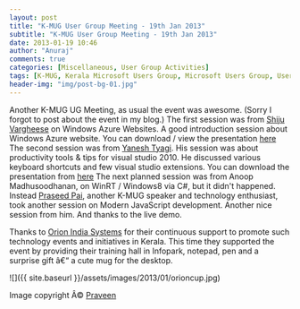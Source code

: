 ```yaml
---
layout: post
title: "K-MUG User Group Meeting - 19th Jan 2013"
subtitle: "K-MUG User Group Meeting - 19th Jan 2013"
date: 2013-01-19 10:46
author: "Anuraj"
comments: true
categories: [Miscellaneous, User Group Activities]
tags: [K-MUG, Kerala Microsoft Users Group, Microsoft Users Group, User Group Meeting]
header-img: "img/post-bg-01.jpg"
---
```

Another K-MUG UG Meeting, as usual the event was awesome. (Sorry I forgot to post about the event in my blog.) The first session was from [Shiju Vargheese](http://weblogs.asp.net/shijuvarghese/) on Windows Azure Websites. A good introduction session about Windows Azure website. You can download / view the presentation [here](http://www.slideshare.net/shijucv/windows-azure-webs-sites) The second session was from [Yanesh Tyagi](http://yaneshtyagi.com/). His session was about productivity tools & tips for visual studio 2010. He discussed various keyboard shortcuts and few visual studio extensions. You can download the presentation from [here](http://weblogs.asp.net/yaneshtyagi/archive/2013/01/19/k-mug-presentation-on-visual-studio-productivity-tips.aspx) The next planned session was from Anoop Madhusoodhanan, on WinRT / Windows8 via C#, but it didn't happened. Instead [Praseed Pai](http://praseedp.blogspot.in/), another K-MUG speaker and technology enthusiast, took another session on Modern JavaScript development. Another nice session from him. And thanks to the live demo.

Thanks to [Orion India Systems](http://www.orioninc.com/) for their continuous support to promote such technology events and initiatives in Kerala. This time they supported the event by providing their training hall in Infopark, notepad, pen and a surprise gift â€“ a cute mug for the desktop.

![]({{ site.baseurl }}/assets/images/2013/01/orioncup.jpg)

Image copyright Â© [Praveen](http://blog.ninethsense.com/)
